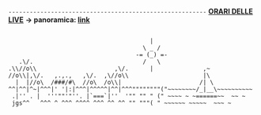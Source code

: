 <code>--------------------------------------------------------</code>
<b><u>ORARI DELLE LIVE</u></b>
<b>→ panoramica: <a href="https://trello.com/b/iKwdSGf3/sabaku">link</a></b>

<code>
                                        |
                                      \ _ /
                                    -= (_) =-
   .\/.                               /   \
.\\//o\\                      ,\/.      |              ,~
//o\\|,\/.   ,.,.,   ,\/.  ,\//o\\                     |\
  |  |//o\  /###/#\  //o\  /o\\|                      /| \
^^|^^|^~|^^^|' '|:|^^^|^^^^^|^^|^^^""""""""("~~~~~~~~/_|__\~~~~~~~~~~
 .|'' . |  '''""'"''. |`===`|''  '"" "" " (" ~~~~ ~ ~======~~  ~~ ~
 jgs^^   ^^^ ^ ^^^ ^^^^ ^^^ ^^ ^^ "" """( " ~~~~~~ ~~~~~  ~~~ ~
</code>
